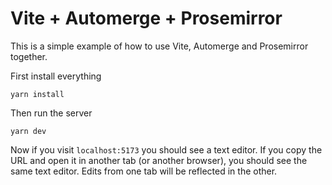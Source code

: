 # Vite + Automerge + Prosemirror

This is a simple example of how to use Vite, Automerge and Prosemirror together.

First install everything

```
yarn install
```

Then run the server

```
yarn dev
```

Now if you visit `localhost:5173` you should see a text editor. If you copy the
URL and open it in another tab (or another browser), you should see the same
text editor. Edits from one tab will be reflected in the other.
